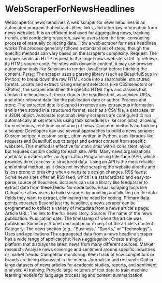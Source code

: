 # WebScraperForNewsHeadlines
Webscaperfor news headlines
A web scraper for news headlines is an automated program that extracts titles, links, and other key information from news websites. It is an efficient tool used for aggregating news, tracking trends, and conducting research, saving users from the time-consuming process of manually collecting data. 
How a web scraper for news headlines works
The process generally follows a standard set of steps, though the specific methods can vary based on the scraper's complexity. 
Request: The scraper sends an HTTP request to the target news website's URL to retrieve its HTML source code. For sites with dynamic content, it may use browser automation tools like Selenium to render JavaScript before fetching the content.
Parse: The scraper uses a parsing library (such as BeautifulSoup in Python) to break down the raw HTML code into a searchable, structured format.
Locate and extract: Using element selectors (like CSS selectors or XPaths), the scraper identifies the specific HTML tags and classes that contain the headlines. It then extracts the headline text, associated URLs, and other relevant data like the publication date or author.
Process and store: The extracted data is cleaned to remove any extraneous information and is then stored in a structured format, such as a CSV file, a database, or a JSON object.
Automate (optional): Many scrapers are configured to run automatically at set intervals using task schedulers (like cron jobs), allowing for continuous, real-time monitoring of news. 
Common methods for building a scraper
Developers can use several approaches to build a news scraper:
Custom scripts: A custom script, often written in Python, uses libraries like requests and BeautifulSoup to target and extract content from specific websites. This method is effective for static sites with a consistent layout, but requires custom coding for each site.
APIs: Many news organizations and data providers offer an Application Programming Interface (API), which provides direct access to structured data. Using an API is the most reliable and ethical method, as it does not involve scraping the website directly and is less prone to breaking when a website's design changes.
RSS feeds: Some news sites offer an RSS feed, which is a standardized and easy-to-parse source of headlines. Scrapers can use a library like feedparser to extract data from these feeds.
No-code tools: Visual scraping tools like Octoparse allow users to build scrapers by pointing and clicking on the data fields they want to extract, eliminating the need for coding. 
Primary data points extracted
Beyond just the headline, a news scraper can be programmed to collect a variety of metadata from a news article's page: 
Article URL: The link to the full news story.
Source: The name of the news publication.
Publication date: The timestamp of when the article was published.
Summary: A brief description or excerpt of the article's content.
Category: The news section (e.g., "Business," "Sports," or "Technology"). 
Uses and applications
The aggregated data from a news headline scraper has a wide range of applications: 
News aggregation: Create a single platform that displays the latest news from many different sources.
Market research: Analyze news coverage and sentiment around specific industries or market trends.
Competitor monitoring: Keep track of how competitors or brands are being discussed in the media.
Journalism and research: Gather large datasets of news articles for academic studies, reports, and sentiment analysis.
AI training: Provide large volumes of text data to train machine learning models for language processing and content summarization.
